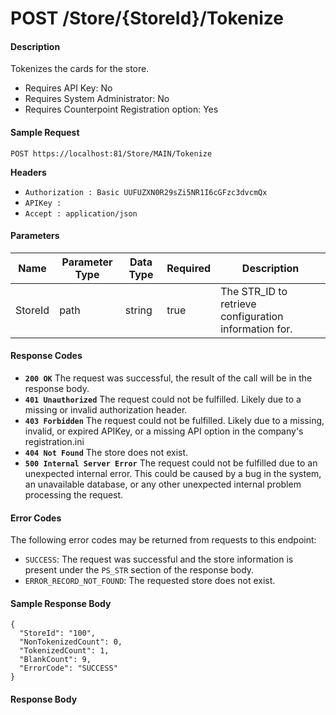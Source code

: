 
# POST /Store/{StoreId}/Tokenize

#### Description
Tokenizes the cards for the store.

- Requires API Key: No
- Requires System Administrator: No
- Requires Counterpoint Registration option: Yes

#### Sample Request

`POST https://localhost:81/Store/MAIN/Tokenize`

**Headers**
- `Authorization : Basic UUFUZXN0R29sZi5NR1I6cGFzc3dvcmQx`
- `APIKey : `
- `Accept : application/json`

#### Parameters
Name | Parameter Type | Data Type | Required | Description
---- | -------------- | --------- | -------- | -----------
StoreId | path | string | true | The STR_ID to retrieve configuration information for.

#### Response Codes
- **<code>200 OK</code>** The request was successful, the result of the call will be in the response body.
- **<code>401 Unauthorized</code>** The request could not be fulfilled. Likely due to a missing or invalid authorization header.
- **<code>403 Forbidden</code>** The request could not be fulfilled. Likely due to a missing, invalid, or expired APIKey, or a missing API option in the company's registration.ini 
- **<code>404 Not Found</code>** The store does not exist.
- **<code>500 Internal Server Error</code>** The request could not be fulfilled due to an unexpected internal error. This could be caused by a bug in the system, an unavailable database, or any other unexpected internal problem processing the request.
 
#### Error Codes
The following error codes may be returned from requests to this endpoint:
- `SUCCESS`: The request was successful and the store information is present under the `PS_STR` section of the response body.
- `ERROR_RECORD_NOT_FOUND`: The requested store does not exist.

#### Sample Response Body

```
{
  "StoreId": "100",
  "NonTokenizedCount": 0,
  "TokenizedCount": 1,
  "BlankCount": 9,
  "ErrorCode": "SUCCESS"
}
```

#### Response Body

